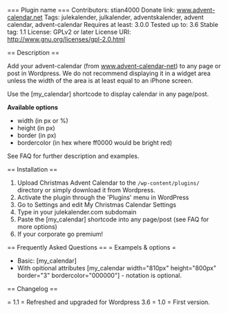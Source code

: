 === Plugin name ===
Contributors: stian4000
Donate link: www.advent-calendar.net
Tags: julekalender, julkalender, adventskalender, advent calendar, advent-calendar
Requires at least: 3.0.0
Tested up to: 3.6
Stable tag: 1.1
License: GPLv2 or later
License URI: http://www.gnu.org/licenses/gpl-2.0.html

== Description ==

Add your advent-calendar (from www.advent-calendar-net) to any page or post in Wordpress. We do not recommend displaying it in a widget area unless the width of the area is at least equal to an iPhone screen.

Use the [my_calendar] shortcode to display calendar in any page/post.

**Available options**

* width (in px or %)
* height (in px)
* border (in px)
* bordercolor (in hex where ff0000 would be bright red)

See FAQ for further description and examples.

== Installation ==

1. Upload Christmas Advent Calendar to the `/wp-content/plugins/` directory or simply download it from Wordpress.
1. Activate the plugin through the 'Plugins' menu in WordPress
1. Go to Settings and edit My Christmas Calendar Settings
1. Type in your julekalender.com subdomain
1. Paste the [my_calendar] shortcode into any page/post (see FAQ for more options)
1. If your corporate go premium!

== Frequently Asked Questions ==
= Exampels & options =

* Basic: [my_calendar]
* With opitional attributes [my_calendar  width="810px" height="800px" border="3" bordercolor="000000"] - notation is optional.

== Changelog ==

= 1.1 = Refreshed and upgraded for Wordpress 3.6
= 1.0 = First version. 


